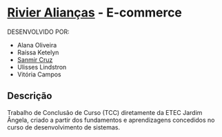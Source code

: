 # [Rivier Alianças](https://github.com/Rivier-Team/RivierAliancasOficial) - E-commerce

DESENVOLVIDO POR:
- Alana Oliveira
- Raíssa Ketelyn
- [Sanmir Cruz](https://github.com/Sancruz-dev)
- Ulisses Lindstron
- Vitória Campos

## Descrição

Trabalho de Conclusão de Curso (TCC) diretamente da ETEC Jardim Ângela, criado a partir dos fundamentos e aprendizagens concedidos no curso de desenvolvimento de sistemas.